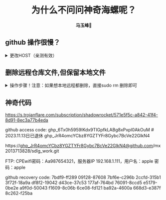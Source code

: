 # <div align='center'> 为什么不问问神奇海螺呢？ </div>
#### <p align = "center">马玉峰📜</p>

## github 操作很慢？

<details>

<summary>更改HOST（亲测有效）</summary>

- 获取github的IP

```bash
nslookup github.global.ssl.fastly.net
nslookup github.com
# 记录下IP ADDRESS,分别记录其IP地址为IPA,IPB。
```

- 编辑HOST
```bash
sudo vim /etc/hosts
将以下两行添加到末尾

github.global.ssl.fastly.net IPA
github.com IPB
```

- 刷新DNS缓存

```bash
#ubuntu
sudo /etc/init.d/networking restart
#再次git clone，速度直接起飞
```
</details>

## 删除远程仓库文件,但保留本地文件
<details>
<summary>操作步骤！注意：如果想本地远程都删除，直接sudo rm 删除即可</summary>

- 如果文件还未提交，直接把要文件添加到.gitignore中。
- 如果文件已经提交，先添加到.gitignore中，然后
```bash
git rm -r --cached .
git add .
git commit -m "清理git缓存"

git push origin 分支名
```

</details>


## 神奇代码
https://s.trojanflare.com/subscription/shadowrocket/571e5f5c-a842-41f4-8d91-8ec3a77b4eda

github access code:
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 # 2023.11.13日已退休
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

https://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@github.com/mx2013713828/sdlg_work.git

FTP: CPEwifi密码：Aa987654321，服务器IP 192.168.1.111，用户名：apple 密码：apple

github recovery code:
7bdf9-ff289 
09128-87608 
7bf6e-c296b 
2ccfd-315b1 
3f72f-18a9a 
df8f2-19042 
d43ce-37c53 
177af-764bd 
76091-8ccd5 
e5179-0be2e 
a9f0d-50043 
f1609-8c06b 
6ce08-fd121 
ba92a-4600a 
668d3-e387f 
8c262-f25ba
